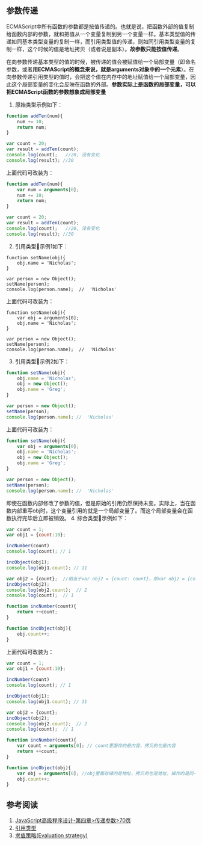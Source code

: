 ## 参数传递
ECMAScript中所有函数的参数都是按值传递的。也就是说，把函数外部的值复制给函数内部的参数，就和把值从一个变量复制到另一个变量一样。基本类型值的传递如同基本类型变量的复制一样，而引用类型值的传递，则如同引用类型变量的复制一样，这个时候的值是地址拷贝（或者说是副本）。**故参数只能按值传递**。

在向参数传递基本类型的值的时候，被传递的值会被赋值给一个局部变量（即命名参数，或者**用ECMAScript的概念来说，就是arguments对象中的一个元素**）。在向参数传递引用类型的值时，会把这个值在内存中的地址赋值给一个局部变量，因此这个局部变量的变化会反映在函数的外部。**参数实际上是函数的局部变量，可以把ECMAScript函数的参数想象成局部变量**

1. 原始类型示例如下：
```js
function addTen(num){
    num += 10;
    return num;
}

var count = 20;
var result = addTen(count);
console.log(count);   //20, 没有变化
console.log(result); //30
```
上面代码可改装为：
```js
function addTen(num){
    var num = arguments[0];
    num += 10;
    return num;
}

var count = 20;
var result = addTen(count);
console.log(count);   //20, 没有变化
console.log(result); //30
```

2. 引用类型示例1如下： 
```JS
function setName(obj){
    obj.name = 'Nicholas';
}

var person = new Object();
setName(person);
console.log(person.name);  //  'Nicholas'
```
上面代码可改装为：
```JS
function setName(obj){
    var obj = arguments[0];
    obj.name = 'Nicholas';
}

var person = new Object();
setName(person);
console.log(person.name);  //  'Nicholas'
```
3. 引用类型示例2如下：
```js
function setName(obj){
    obj.name = 'Nicholas';
    obj = new Object();
    obj.name = 'Greg';
}

var person = new Object();
setName(person);
console.log(person.name); //  'Nicholas'
```
上面代码可改装为：
```js
function setName(obj){
    var obj = arguments[0];
    obj.name = 'Nicholas';
    obj = new Object();
    obj.name = 'Greg';
}

var person = new Object();
setName(person);
console.log(person.name); //  'Nicholas'
```
即使在函数内部修改了参数的值，但是原始的引用仍然保持未变。实际上，当在函数内部重写obj时，这个变量引用的就是一个局部变量了。而这个局部变量会在函数执行完毕后立即被销毁。
4. 综合类型示例如下：
```js
var count = 1;
var obj1 = {count:10};

incNumber(count)
console.log(count); // 1

incObject(obj1);
console.log(obj1.count); // 11

var obj2 = {count};  //相当于var obj2 = {count: count}，即var obj2 = {count: 1}
incObject(obj2);
console.log(obj2.count);  // 2
console.log(count);  // 1

function incNumber(count){
    return ++count;
}

function incObject(obj){
    obj.count++;
}
```

上面代码可改装为：
```js
var count = 1;
var obj1 = {count:10};

incNumber(count)
console.log(count); // 1

incObject(obj1);
console.log(obj1.count); // 11

var obj2 = {count};  
incObject(obj2);
console.log(obj2.count);  // 2
console.log(count);  // 1

function incNumber(count){
    var count = arguments[0]; // count里面存的是内容，拷贝的也是内容
    return ++count;
}

function incObject(obj){
    var obj = arguments[0]; //obj里面存储的是地址，拷贝的也是地址，操作的是同一地址指向的那片区域
    obj.count++;
}
```


## 参考阅读
1. [JavaScript高级程序设计-第四章>传递参数>70页]()
2. [引用类型
](https://xiedaimala.com/courses/b8b4c00c-6798-4caf-8bfe-ba9fbb4c6d3d/tasks/b5f1b753-cfe0-4a1b-b57a-4c60414bf2f0)
3. [求值策略(Evaluation strategy)](http://www.cnblogs.com/TomXu/archive/2012/02/08/2341439.html)

